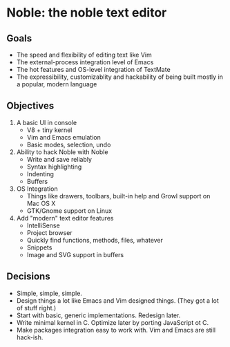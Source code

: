Noble: the noble text editor
============================

Goals
-----

* The speed and flexibility of editing text like Vim
* The external-process integration level of Emacs
* The hot features and OS-level integration of TextMate
* The expressibility, customizablity and hackability of being built mostly in a popular, modern language

Objectives
----------

1. A basic UI in console
   * V8 + tiny kernel
   * Vim and Emacs emulation
   * Basic modes, selection, undo
1. Ability to hack Noble with Noble
   * Write and save reliably
   * Syntax highlighting
   * Indenting
   * Buffers
1. OS Integration
   * Things like drawers, toolbars, built-in help and Growl support on Mac OS X
   * GTK/Gnome support on Linux
1. Add "modern" text editor features
   * IntelliSense
   * Project browser
   * Quickly find functions, methods, files, whatever
   * Snippets
   * Image and SVG support in buffers

Decisions
---------

* Simple, simple, simple.
* Design things a lot like Emacs and Vim designed things. (They got a lot of stuff right.)
* Start with basic, generic implementations. Redesign later.
* Write minimal kernel in C. Optimize later by porting JavaScript ot C.
* Make packages integration easy to work with. Vim and Emacs are still hack-ish.
